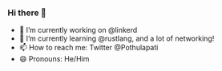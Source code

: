 ### Hi there 👋

- 🔭 I’m currently working on @linkerd
- 🌱 I’m currently learning @rustlang, and a lot of networking!
- 📫 How to reach me: Twitter @Pothulapati
- 😄 Pronouns: He/Him
